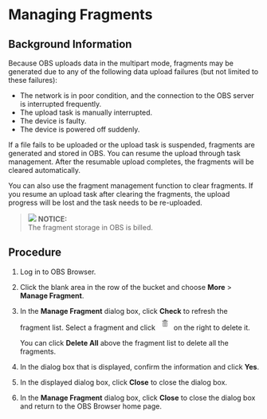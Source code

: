 # Managing Fragments<a name="en-us_topic_0045853710"></a>

## Background Information<a name="se3f4c5059d9b4121bf14b13aa64c29db"></a>

Because OBS uploads data in the multipart mode, fragments may be generated due to any of the following data upload failures \(but not limited to these failures\):

-   The network is in poor condition, and the connection to the OBS server is interrupted frequently.
-   The upload task is manually interrupted.
-   The device is faulty.
-   The device is powered off suddenly.

If a file fails to be uploaded or the upload task is suspended, fragments are generated and stored in OBS. You can resume the upload through task management. After the resumable upload completes, the fragments will be cleared automatically.

You can also use the fragment management function to clear fragments. If you resume an upload task after clearing the fragments, the upload progress will be lost and the task needs to be re-uploaded.

>![](/images/icon-notice.gif) **NOTICE:**   
>The fragment storage in OBS is billed.  

## Procedure<a name="s19685a34959d4e409918327070cd8f12"></a>

1.  Log in to OBS Browser.
2.  Click the blank area in the row of the bucket and choose  **More**  \>  **Manage Fragment**.
3.  In the  **Manage Fragment**  dialog box, click  **Check**  to refresh the fragment list. Select a fragment and click  ![](figures/icon-delete-1.png)  on the right to delete it.

    You can click  **Delete All**  above the fragment list to delete all the fragments.

4.  In the dialog box that is displayed, confirm the information and click  **Yes**.
5.  In the displayed dialog box, click  **Close**  to close the dialog box.
6.  In the  **Manage Fragment**  dialog box, click  **Close**  to close the dialog box and return to the OBS Browser home page.

